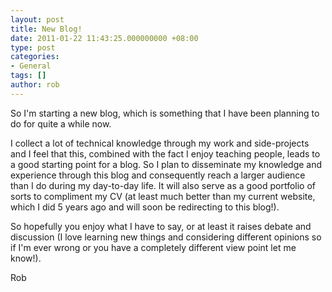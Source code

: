 ```yaml
---
layout: post
title: New Blog!
date: 2011-01-22 11:43:25.000000000 +08:00
type: post
categories:
- General
tags: []
author: rob
---
```



So I'm starting a new blog, which is something that I have been planning to do for quite a while now.



I collect a lot of technical knowledge through my work and side-projects and I feel that this, combined with the fact I enjoy teaching people, leads to a good starting point for a blog. So I plan to disseminate my knowledge and experience through this blog and consequently reach a larger audience than I do during my day-to-day life. It will also serve as a good portfolio of sorts to compliment my CV (at least much better than my current website, which I did 5 years ago and will soon be redirecting to this blog!).  
<!--more-->



So hopefully you enjoy what I have to say, or at least it raises debate and discussion (I love learning new things and considering different opinions so if I'm ever wrong or you have a completely different view point let me know!).



Rob

